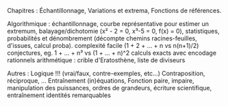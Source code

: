 Chapitres : 
	Échantillonnage, 
	Variations et extrema, 
	Fonctions de références.

Algorithmique : 
	échantillonnage,
	courbe représentative pour estimer un extremum,
	balayage/dichotomie (x² - 2 = 0, x³-5 = 0, f(x) = 0),
	statistiques, 
	probabilités et dénombrement (décompte chemins racines-feuilles, d'issues, calcul proba).
	complexité facile (1 + 2 + ... + n vs n(n+1)/2)
	conjectures, eg. 1 + ... + n³ vs (1 + ... + n)^2
	calculs exacts avec encodage rationnels
	arithmétique : crible d'Eratosthène, liste de diviseurs


Autres : 
	Logique !!! (vrai/faux, contre-exemples, etc...)
    Contraposition, réciproque, ...
	Entraînement (in)équations,
	Fonction paire, impaire,
	manipulation des puissances,
	ordres de grandeurs,
	écriture scientifique,
	entraînement identités remarquables
